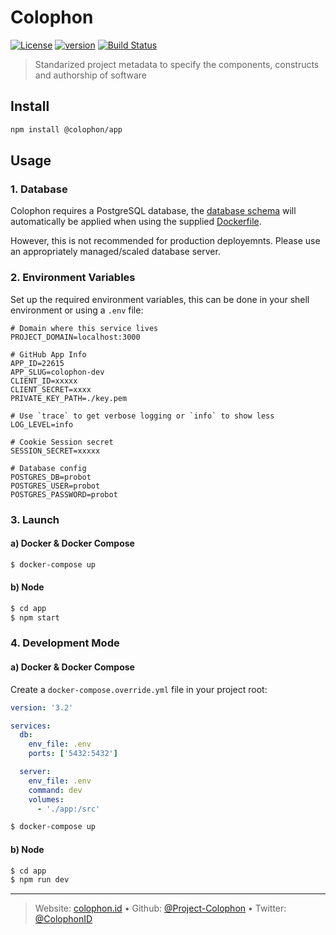 # Colophon

[![License][license-image]][license-url] [![version][npm-image]][npm-url] [![Build Status][circle-image]][circle-url]

> Standarized project metadata to specify the components, constructs and authorship of software

## Install

```bash
npm install @colophon/app
```

## Usage

### 1. Database

Colophon requires a PostgreSQL database, the [database schema](./db/db.sql) will automatically be applied when using the supplied [Dockerfile](./db/Docekrfile).

However, this is not recommended for production deployemnts. Please use an appropriately managed/scaled database server.

### 2. Environment Variables

Set up the required environment variables, this can be done in your shell environment or using a `.env` file:

```env
# Domain where this service lives
PROJECT_DOMAIN=localhost:3000

# GitHub App Info
APP_ID=22615
APP_SLUG=colophon-dev
CLIENT_ID=xxxxx
CLIENT_SECRET=xxxx
PRIVATE_KEY_PATH=./key.pem

# Use `trace` to get verbose logging or `info` to show less
LOG_LEVEL=info

# Cookie Session secret
SESSION_SECRET=xxxxx

# Database config
POSTGRES_DB=probot
POSTGRES_USER=probot
POSTGRES_PASSWORD=probot
```

### 3. Launch

#### a) Docker & Docker Compose

```bash
$ docker-compose up
```

#### b) Node

```bash
$ cd app
$ npm start
```

### 4. Development Mode

#### a) Docker & Docker Compose

Create a `docker-compose.override.yml` file in your project root:

```yaml
version: '3.2'

services:
  db:
    env_file: .env
    ports: ['5432:5432']

  server:
    env_file: .env
    command: dev
    volumes:
      - './app:/src'
```

```bash
$ docker-compose up
```

#### b) Node

```bash
$ cd app
$ npm run dev
```

---
> Website: [colophon.id](https://colophon.id) &bull; 
> Github: [@Project-Colophon](https://github.com/project-colophon) &bull; 
> Twitter: [@ColophonID](https://twitter.com/ColophonID)

[license-url]: LICENSE
[license-image]: https://img.shields.io/github/license/project-colophon/dashboard.svg?style=for-the-badge&logo=circleci

[circle-url]: https://circleci.com/gh/project-colophon/dashboard
[circle-image]: https://img.shields.io/circleci/project/github/project-colophon/dashboard/master.svg?style=for-the-badge&logo=circleci

[npm-url]: https://www.npmjs.com/package/@colophon/dashboard
[npm-image]: https://img.shields.io/npm/v/@colophon/dashboard.svg?style=for-the-badge&logo=npm
